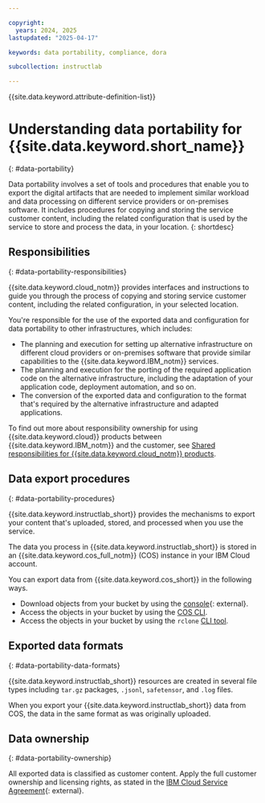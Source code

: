 ```yaml
---

copyright:
  years: 2024, 2025
lastupdated: "2025-04-17"

keywords: data portability, compliance, dora

subcollection: instructlab

---
```


{{site.data.keyword.attribute-definition-list}}

# Understanding data portability for {{site.data.keyword.short_name}}
{: #data-portability}

Data portability involves a set of tools and procedures that enable you to export the digital artifacts that are needed to implement similar workload and data processing on different service providers or on-premises software. It includes procedures for copying and storing the service customer content, including the related configuration that is used by the service to store and process the data, in your location.
{: shortdesc}

## Responsibilities
{: #data-portability-responsibilities}

{{site.data.keyword.cloud_notm}} provides interfaces and instructions to guide you through the process of copying and storing service customer content, including the related configuration, in your selected location.

You're responsible for the use of the exported data and configuration for data portability to other infrastructures, which includes:

- The planning and execution for setting up alternative infrastructure on different cloud providers or on-premises software that provide similar capabilities to the {{site.data.keyword.IBM_notm}} services.
- The planning and execution for the porting of the required application code on the alternative infrastructure, including the adaptation of your application code, deployment automation, and so on.
- The conversion of the exported data and configuration to the format that's required by the alternative infrastructure and adapted applications.

To find out more about responsibility ownership for using {{site.data.keyword.cloud}} products between {{site.data.keyword.IBM_notm}} and the customer, see [Shared responsibilities for {{site.data.keyword.cloud_notm}} products](/docs/overview?topic=overview-shared-responsibilities).

## Data export procedures
{: #data-portability-procedures}

{{site.data.keyword.instructlab_short}} provides the mechanisms to export your content that's uploaded, stored, and processed when you use the service.

The data you process in {{site.data.keyword.instructlab_short}} is stored in an {{site.data.keyword.cos_full_notm}} (COS) instance in your IBM Cloud account.

You can export data from {{site.data.keyword.cos_short}} in the following ways.

- Download objects from your bucket by using the [console](https://cloud.ibm.com/objectstorage){: external}.
- Access the objects in your bucket by using the [COS CLI](/docs/cloud-object-storage?topic=cloud-object-storage-ic-cos-cli).
- Access the objects in your bucket by using the `rclone` [CLI tool](/docs/cloud-object-storage?topic=cloud-object-storage-rclone).




## Exported data formats
{: #data-portability-data-formats}

{{site.data.keyword.instructlab_short}} resources are created in several file types including `tar.gz` packages, `.jsonl`, `safetensor`, and `.log` files.

When you export your {{site.data.keyword.instructlab_short}} data from COS, the data in the same format as was originally uploaded.


## Data ownership
{: #data-portability-ownership}

All exported data is classified as customer content. Apply the full customer ownership and licensing rights, as stated in the [IBM Cloud Service Agreement](https://www.ibm.com/support/customer/csol/terms/?id=Z126-6304_WS){: external}.
